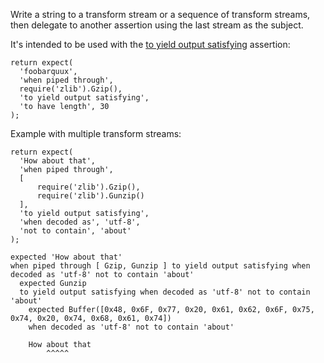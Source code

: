 Write a string to a transform stream or a sequence of transform streams,
then delegate to another assertion using the last stream as the subject.

It's intended to be used with the [to yield output satisfying](to-yield-output-satisfying/) assertion:

```js#async:true
return expect(
  'foobarquux',
  'when piped through',
  require('zlib').Gzip(),
  'to yield output satisfying',
  'to have length', 30
);
```

Example with multiple transform streams:

```js#async:true
return expect(
  'How about that',
  'when piped through',
  [
      require('zlib').Gzip(),
      require('zlib').Gunzip()
  ],
  'to yield output satisfying',
  'when decoded as', 'utf-8',
  'not to contain', 'about'
);
```

```output
expected 'How about that'
when piped through [ Gzip, Gunzip ] to yield output satisfying when decoded as 'utf-8' not to contain 'about'
  expected Gunzip
  to yield output satisfying when decoded as 'utf-8' not to contain 'about'
    expected Buffer([0x48, 0x6F, 0x77, 0x20, 0x61, 0x62, 0x6F, 0x75, 0x74, 0x20, 0x74, 0x68, 0x61, 0x74])
    when decoded as 'utf-8' not to contain 'about'

    How about that
        ^^^^^
```
